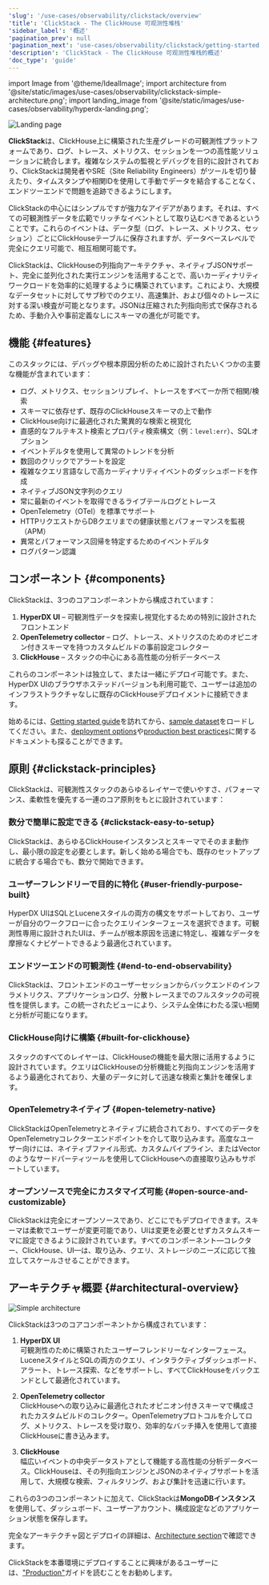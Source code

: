 ```yaml
---
'slug': '/use-cases/observability/clickstack/overview'
'title': 'ClickStack - The ClickHouse 可观测性堆栈'
'sidebar_label': '概述'
'pagination_prev': null
'pagination_next': 'use-cases/observability/clickstack/getting-started'
'description': 'ClickStack - The ClickHouse 可观测性堆栈的概述'
'doc_type': 'guide'
---
```


import Image from '@theme/IdealImage';
import architecture from '@site/static/images/use-cases/observability/clickstack-simple-architecture.png';
import landing_image from '@site/static/images/use-cases/observability/hyperdx-landing.png';

<Image img={landing_image} alt="Landing page" size="lg"/>

**ClickStack**は、ClickHouse上に構築された生産グレードの可観測性プラットフォームであり、ログ、トレース、メトリクス、セッションを一つの高性能ソリューションに統合します。複雑なシステムの監視とデバッグを目的に設計されており、ClickStackは開発者やSRE（Site Reliability Engineers）がツールを切り替えたり、タイムスタンプや相関IDを使用して手動でデータを結合することなく、エンドツーエンドで問題を追跡できるようにします。

ClickStackの中心にはシンプルですが強力なアイデアがあります。それは、すべての可観測性データを広範でリッチなイベントとして取り込むべきであるということです。これらのイベントは、データ型（ログ、トレース、メトリクス、セッション）ごとにClickHouseテーブルに保存されますが、データベースレベルで完全にクエリ可能で、相互相関可能です。

ClickStackは、ClickHouseの列指向アーキテクチャ、ネイティブJSONサポート、完全に並列化された実行エンジンを活用することで、高いカーディナリティワークロードを効率的に処理するように構築されています。これにより、大規模なデータセットに対してサブ秒でのクエリ、高速集計、および個々のトレースに対する深い検査が可能となります。JSONは圧縮された列指向形式で保存されるため、手動介入や事前定義なしにスキーマの進化が可能です。

## 機能 {#features}

このスタックには、デバッグや根本原因分析のために設計されたいくつかの主要な機能が含まれています：

- ログ、メトリクス、セッションリプレイ、トレースをすべて一か所で相関/検索
- スキーマに依存せず、既存のClickHouseスキーマの上で動作
- ClickHouse向けに最適化された驚異的な検索と視覚化
- 直感的なフルテキスト検索とプロパティ検索構文（例：`level:err`）、SQLオプション
- イベントデルタを使用して異常のトレンドを分析
- 数回のクリックでアラートを設定
- 複雑なクエリ言語なしで高カーディナリティイベントのダッシュボードを作成
- ネイティブJSON文字列のクエリ
- 常に最新のイベントを取得できるライブテールログとトレース
- OpenTelemetry（OTel）を標準でサポート
- HTTPリクエストからDBクエリまでの健康状態とパフォーマンスを監視（APM）
- 異常とパフォーマンス回帰を特定するためのイベントデルタ
- ログパターン認識

## コンポーネント {#components}

ClickStackは、3つのコアコンポーネントから構成されています：

1. **HyperDX UI** – 可観測性データを探索し視覚化するための特別に設計されたフロントエンド
2. **OpenTelemetry collector** – ログ、トレース、メトリクスのためのオピニオン付きスキーマを持つカスタムビルドの事前設定コレクター
3. **ClickHouse** – スタックの中心にある高性能の分析データベース

これらのコンポーネントは独立して、または一緒にデプロイ可能です。また、HyperDX UIのブラウザホステッドバージョンも利用可能で、ユーザーは追加のインフラストラクチャなしに既存のClickHouseデプロイメントに接続できます。

始めるには、[Getting started guide](/use-cases/observability/clickstack/getting-started)を訪れてから、[sample dataset](/use-cases/observability/clickstack/sample-datasets)をロードしてください。また、[deployment options](/use-cases/observability/clickstack/deployment)や[production best practices](/use-cases/observability/clickstack/production)に関するドキュメントも探ることができます。

## 原則 {#clickstack-principles}

ClickStackは、可観測性スタックのあらゆるレイヤーで使いやすさ、パフォーマンス、柔軟性を優先する一連のコア原則をもとに設計されています：

### 数分で簡単に設定できる {#clickstack-easy-to-setup}

ClickStackは、あらゆるClickHouseインスタンスとスキーマでそのまま動作し、最小限の設定を必要とします。新しく始める場合でも、既存のセットアップに統合する場合でも、数分で開始できます。

### ユーザーフレンドリーで目的に特化 {#user-friendly-purpose-built}

HyperDX UIはSQLとLuceneスタイルの両方の構文をサポートしており、ユーザーが自分のワークフローに合ったクエリインターフェースを選択できます。可観測性専用に設計されたUIは、チームが根本原因を迅速に特定し、複雑なデータを摩擦なくナビゲートできるよう最適化されています。

### エンドツーエンドの可観測性 {#end-to-end-observability}

ClickStackは、フロントエンドのユーザーセッションからバックエンドのインフラメトリクス、アプリケーションログ、分散トレースまでのフルスタックの可視性を提供します。この統一されたビューにより、システム全体にわたる深い相関と分析が可能になります。

### ClickHouse向けに構築 {#built-for-clickhouse}

スタックのすべてのレイヤーは、ClickHouseの機能を最大限に活用するように設計されています。クエリはClickHouseの分析機能と列指向エンジンを活用するよう最適化されており、大量のデータに対して迅速な検索と集計を確保します。

### OpenTelemetryネイティブ {#open-telemetry-native}

ClickStackはOpenTelemetryとネイティブに統合されており、すべてのデータをOpenTelemetryコレクターエンドポイントを介して取り込みます。高度なユーザー向けには、ネイティブファイル形式、カスタムパイプライン、またはVectorのようなサードパーティツールを使用してClickHouseへの直接取り込みもサポートしています。

### オープンソースで完全にカスタマイズ可能 {#open-source-and-customizable}

ClickStackは完全にオープンソースであり、どこにでもデプロイできます。スキーマは柔軟でユーザーが変更可能であり、UIは変更を必要とせずカスタムスキーマに設定できるように設計されています。すべてのコンポーネント—コレクター、ClickHouse、UI—は、取り込み、クエリ、ストレージのニーズに応じて独立してスケールさせることができます。

## アーキテクチャ概要 {#architectural-overview}

<Image img={architecture} alt="Simple architecture" size="lg"/>

ClickStackは3つのコアコンポーネントから構成されています：

1. **HyperDX UI**  
   可観測性のために構築されたユーザーフレンドリーなインターフェース。LuceneスタイルとSQLの両方のクエリ、インタラクティブダッシュボード、アラート、トレース探索、などをサポートし、すべてClickHouseをバックエンドとして最適化されています。

2. **OpenTelemetry collector**  
   ClickHouseへの取り込みに最適化されたオピニオン付きスキーマで構成されたカスタムビルドのコレクター。OpenTelemetryプロトコルを介してログ、メトリクス、トレースを受け取り、効率的なバッチ挿入を使用して直接ClickHouseに書き込みます。

3. **ClickHouse**  
   幅広いイベントの中央データストアとして機能する高性能の分析データベース。ClickHouseは、その列指向エンジンとJSONのネイティブサポートを活用して、大規模な検索、フィルタリング、および集計を迅速に行います。

これらの3つのコンポーネントに加えて、ClickStackは**MongoDBインスタンス**を使用して、ダッシュボード、ユーザーアカウント、構成設定などのアプリケーション状態を保存します。

完全なアーキテクチャ図とデプロイの詳細は、[Architecture section](/use-cases/observability/clickstack/architecture)で確認できます。

ClickStackを本番環境にデプロイすることに興味があるユーザーには、["Production"](/use-cases/observability/clickstack/production)ガイドを読むことをお勧めします。
